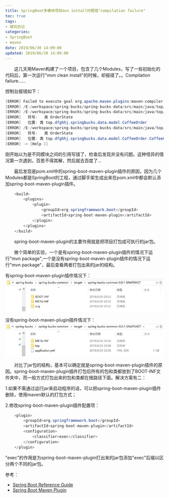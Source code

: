 ```yaml
---
title: SpringBoot多模块项目mvn install时报错"compilation failure"
toc: true
tags:
- 填坑日记
categories:
- SpringBoot
- maven
date: 2019/06/30 14:09:00
updated: 2019/06/30 14:09:00
---
```


&emsp;&emsp;这几天用Maven构建了一个项目，包含了几个Modules，写了一些初始化的代码后，第一次运行"mvn clean install"的时候，却报错了。。Compilation failure......

<!--more-->
控制台报错如下：
```JAVA
[ERROR] Failed to execute goal org.apache.maven.plugins:maven-compiler-plugin:3.8.1:compile (default-compile) on project spring-bucks-data: Compilation failure: Compilation failure: 
[ERROR] /E:/workspace/spring-bucks/spring-bucks-data/src/main/java/top/dfghhj/springbucks/data/model/CoffeeOrder.java:[4,46] 程序包top.dfghhj.springbucks.common.constant不存在
[ERROR] /E:/workspace/spring-bucks/spring-bucks-data/src/main/java/top/dfghhj/springbucks/data/model/CoffeeOrder.java:[15,1] 找不到符号
[ERROR]   符号:   类 OrderState
[ERROR]   位置: 类 top.dfghhj.springbucks.data.model.CoffeeOrder
[ERROR] /E:/workspace/spring-bucks/spring-bucks-data/src/main/java/top/dfghhj/springbucks/data/model/CoffeeOrder.java:[16,1] 找不到符号
[ERROR]   符号:   类 OrderState
[ERROR]   位置: 类 top.dfghhj.springbucks.data.model.CoffeeOrder.CoffeeOrderBuilder
[ERROR] -> [Help 1]
```
刚开始以为是不同模块之间的引用写错了，检查后发现并没有问题。这种怪异的情况第一次遇到，百思不得其解，然后就去百度了...

&emsp;&emsp;最后发现是pom.xml中的spring-boot-maven-plugin插件的原因，因为几个Modules都是SpringBoot的工程，通过脚手架生成出来在pom.xml中都会默认添加spring-boot-maven-plugin插件。

```JAVA
    <build>
        <plugins>
            <plugin>
                <groupId>org.springframework.boot</groupId>
                <artifactId>spring-boot-maven-plugin</artifactId>
            </plugin>
        </plugins>
    </build>
```

&emsp;&emsp;spring-boot-maven-plugin的主要作用就是把项目打包成可执行的jar包。  

&emsp;&emsp;做个简单的实验，一个是有spring-boot-maven-plugin插件的情况下运行"mvn package",一个是没有spring-boot-maven-plugin插件的情况下运行"mvn package"，最后查看两者打包出来的jar的结构。

有spring-boot-maven-plugin插件情况下：  
![1](spring_boot_maven_plugin/1.png)  

没有spring-boot-maven-plugin插件情况下：  
![2](spring_boot_maven_plugin/2.png)  

&emsp;&emsp;对比了jar包的结构，基本可以确定就是spring-boot-maven-plugin插件的原因。spring-boot-maven-plugin插件打包后所有的包和类都放到了BOOT-INF文件夹中，而一般方式打包出来的包和类都在根路径下面。解决方案有二：

1.如果不需通过运行jar来启动程序的话，可以把spring-boot-maven-plugin插件删除，使用maven默认的打包方式；
  
2.修改spring-boot-maven-plugin插件配置项： 

```JAVA
    <plugin>
        <groupId>org.springframework.boot</groupId>
        <artifactId>spring-boot-maven-plugin</artifactId>
        <configuration>
            <classifier>exec</classifier>
        </configuration>
    </plugin>
```

"<classifier>exec</classifier>"的作用是为spring-boot-maven-plugin打出来的jar包添加"exec"后缀以区分两个不同的jar包。


参考：
- [Spring Boot Reference Guide](https://docs.spring.io/spring-boot/docs/2.1.6.RELEASE/reference/html/howto-build.html#howto-create-a-nonexecutable-jar)
- [Spring Boot Maven Plugin](https://docs.spring.io/spring-boot/docs/2.1.6.RELEASE/maven-plugin/examples/repackage-classifier.html)
